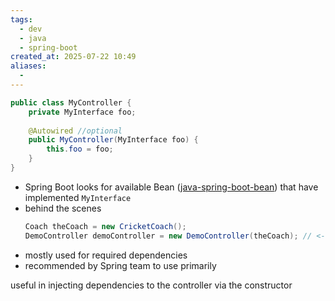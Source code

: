 ```yaml
---
tags:
  - dev
  - java
  - spring-boot
created_at: 2025-07-22 10:49
aliases:
  - 
---
```

```java
public class MyController {
	private MyInterface foo;
	
	@Autowired //optional
	public MyController(MyInterface foo) {
		this.foo = foo;
	}
}
```
- Spring Boot looks for available Bean ([java-spring-boot-bean](java-spring-boot-bean.md)) that have implemented `MyInterface`
- behind the scenes
	```java
	Coach theCoach = new CricketCoach();
	DemoController demoController = new DemoController(theCoach); // <- constructor injection
	```
- mostly used for required dependencies
- recommended by Spring team to use primarily

useful in injecting dependencies to the controller via the constructor